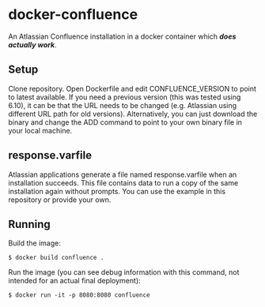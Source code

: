 # docker-confluence
An Atlassian Confluence installation in a docker container which _**does actually work**_.


## Setup

Clone repository. Open Dockerfile and edit CONFLUENCE_VERSION to point to latest available. If you need a previous version (this was tested using 6.10), it can be that the URL needs to be changed (e.g. Atlassian using different URL path for old versions). Alternatively, you can just download the binary and change the ADD command to point to your own binary file in your local machine.

## response.varfile

Atlassian applications generate a file named response.varfile when an installation succeeds. This file contains data to run a copy of the same installation again without prompts. You can use the example in this repository or provide your own.

## Running

Build the image:

```
$ docker build confluence .
```

Run the image (you can see debug information with this command, not intended for an actual final deployment):

```
$ docker run -it -p 8080:8080 confluence
```
